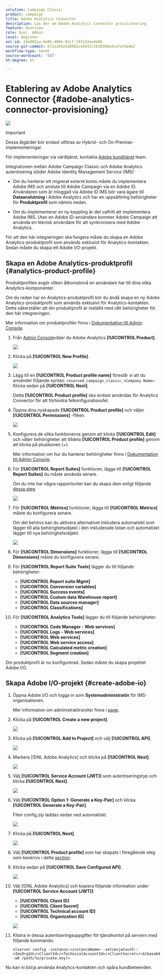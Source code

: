 ```yaml
---
solution: Campaign Classic
product: campaign
title: Adobe Analytics Connector
description: Läs mer om Adobe Analytics Connector provisionering
feature: Overview
role: User, Admin
level: Beginner
exl-id: 24e002aa-4e86-406b-92c7-74f242ee4b86
source-git-commit: 671e29425e8962ced833c10303b6edce7afda462
workflow-type: tm+mt
source-wordcount: '547'
ht-degree: 5%

---
```


# Etablering av Adobe Analytics Connector {#adobe-analytics-connector-provisioning}

![](../../assets/v7-only.svg)

>[!IMPORTANT]
>
> Dessa åtgärder bör endast utföras av Hybrid- och On-Premise-implementeringar.
>
>För implementeringar via värdtjänst, kontakta [Adobe kundtjänst](https://helpx.adobe.com/se/enterprise/admin-guide.html/enterprise/using/support-for-experience-cloud.ug.html) team.

Integrationen mellan Adobe Campaign Classic och Adobe Analytics autentisering stöder Adobe Identity Management Service (IMS):

* Om du hanterar ett migrerat externt konto måste du implementera Adobe IMS och ansluta till Adobe Campaign via en Adobe ID. Användaren som är inloggad via Adobe ID IMS bör vara ägare till **Dataanslutning** i Adobe Analytics och har en uppsättning behörigheter för **Produktprofil** som nämns nedan.

* Om du implementerar en ny koppling är det valfritt att implementera Adobe IMS. Utan en Adobe ID-användare kommer Adobe Campaign att använda en teknisk användare för att synkronisera med Adobe Analytics.

För att den här integreringen ska fungera måste du skapa en Adobe Analytics-produktprofil som används exklusivt för Analytics-kontakten. Sedan måste du skapa ett Adobe I/O-projekt.

## Skapa en Adobe Analytics-produktprofil {#analytics-product-profile}

Produktprofilen avgör vilken åtkomstnivå en användare har till dina olika Analytics-komponenter.

Om du redan har en Analytics-produktprofil bör du ändå skapa en ny Adobe Analytics-produktprofil som används exklusivt för Analytics-kontakten. Detta säkerställer att din produktprofil är inställd med rätt behörigheter för den här integreringen.

Mer information om produktprofiler finns i [Dokumentation till Admin Console](https://helpx.adobe.com/mt/enterprise/admin-guide.html).

1. Från [Admin Console](https://adminconsole.adobe.com/)väljer du Adobe Analytics **[!UICONTROL Product]**.

   ![](assets/do-not-localize/triggers_1.png)

1. Klicka på **[!UICONTROL New Profile]**.

   ![](assets/do-not-localize/triggers_2.png)

1. Lägg till en **[!UICONTROL Product profile name]** föreslår vi att du använder följande syntax: `reserved_campaign_classic_<Company Name>`. Klicka sedan på **[!UICONTROL Next]**.

   Detta **[!UICONTROL Product profile]** ska endast användas för Analytics Connector för att förhindra felkonfigurationsfel.

1. Öppna dina nyskapade **[!UICONTROL Product profile]** och väljer **[!UICONTROL Permissions]** -fliken.

   ![](assets/do-not-localize/triggers_3.png)

1. Konfigurera de olika funktionerna genom att klicka **[!UICONTROL Edit]** och väljer behörigheter att tilldela **[!UICONTROL Product profile]** genom att klicka på plusikonen (+).

   Mer information om hur du hanterar behörigheter finns i [Dokumentation till Admin Console](https://helpx.adobe.com/mt/enterprise/using/manage-permissions-and-roles.html).

1. För **[!UICONTROL Report Suites]** funktioner, lägga till **[!UICONTROL Report Suites]** du måste använda senare.

   Om du inte har några rapportsviter kan du skapa dem enligt följande [dessa steg](../../platform/using/adobe-analytics-connector.md#report-suite-analytics).

   ![](assets/do-not-localize/triggers_4.png)

1. För **[!UICONTROL Metrics]** funktioner, lägga till **[!UICONTROL Metrics]** måste du konfigurera senare.

   Om det behövs kan du aktivera alternativet Inkludera automatiskt som lägger till alla behörighetsobjekt i den inkluderade listan och automatiskt lägger till nya behörighetsobjekt.

   ![](assets/do-not-localize/triggers_13.png)

1. För **[!UICONTROL Dimensions]** funktioner, lägga till **[!UICONTROL Dimensions]** måste du konfigurera senare.

1. För **[!UICONTROL Report Suite Tools]** lägger du till följande behörigheter:

   * **[!UICONTROL Report suite Mgmt]**
   * **[!UICONTROL Conversion variables]**
   * **[!UICONTROL Success events]**
   * **[!UICONTROL Custom data Warehouse report]**
   * **[!UICONTROL Data sources manager]**
   * **[!UICONTROL Classifications]**

1. För **[!UICONTROL Analytics Tools]** lägger du till följande behörigheter:

   * **[!UICONTROL Code Manager - Web services]**
   * **[!UICONTROL Logs - Web services]**
   * **[!UICONTROL Web services]**
   * **[!UICONTROL Web service access]**
   * **[!UICONTROL Calculated metric creation]**
   * **[!UICONTROL Segment creation]**

Din produktprofil är nu konfigurerad. Sedan måste du skapa projektet Adobe I/O.

## Skapa Adobe I/O-projekt {#create-adobe-io}

1. Öppna Adobe I/O och logga in som **Systemadministratör** för IMS-organisationen.

   Mer information om administratörsroller finns i [page](https://helpx.adobe.com/enterprise/using/admin-roles.html).

1. Klicka på **[!UICONTROL Create a new project]**.

   ![](assets/do-not-localize/triggers_5.png)

1. Klicka på **[!UICONTROL Add to Project]** och välj **[!UICONTROL API]**.

   ![](assets/do-not-localize/triggers_6.png)

1. Markera [!DNL Adobe Analytics] och klicka på **[!UICONTROL Next]**.

   ![](assets/do-not-localize/triggers_7.png)

1. Välj **[!UICONTROL Service Account (JWT)]** som autentiseringstyp och klicka **[!UICONTROL Next]**.

   ![](assets/do-not-localize/triggers_8.png)

1. Välj **[!UICONTROL Option 1: Generate a Key-Pair]** och klicka **[!UICONTROL Generate a Key-Pair]**.

   Filen config.zip laddas sedan ned automatiskt.

   ![](assets/do-not-localize/triggers_9.png)

1. Klicka på **[!UICONTROL Next]**.

   ![](assets/do-not-localize/triggers_10.png)

1. Välj **[!UICONTROL Product profile]** som har skapats i föregående steg som beskrivs i detta [section](#analytics-product-profile).

1. Klicka sedan på **[!UICONTROL Save Configured API]**.

   ![](assets/do-not-localize/triggers_11.png)

1. Välj [!DNL Adobe Analytics] och kopiera följande information under **[!UICONTROL Service Account (JWT)]**:

   * **[!UICONTROL Client ID]**
   * **[!UICONTROL Client Secret]**
   * **[!UICONTROL Technical account ID]**
   * **[!UICONTROL Organization ID]**

   ![](assets/do-not-localize/triggers_12.png)

1. Klistra in dessa autentiseringsuppgifter för tjänstkontot på servern med följande kommando:

   ```
   nlserver config -instance:<instanceName> -setimsjwtauth::<ImsOrgId>/<ClientId>/<TechnicalAccountId>/<ClientSecret>/<$(base64 -w0 /path/to/private.key)>
   ```

Nu kan ni börja använda Analytics-kontakten och spåra kundbeteenden.

